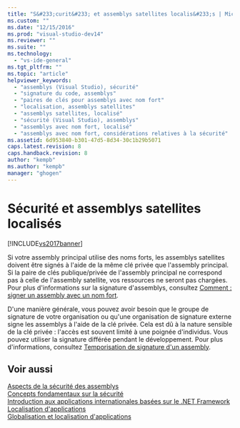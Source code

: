 ```yaml
---
title: "S&#233;curit&#233; et assemblys satellites localis&#233;s | Microsoft Docs"
ms.custom: ""
ms.date: "12/15/2016"
ms.prod: "visual-studio-dev14"
ms.reviewer: ""
ms.suite: ""
ms.technology: 
  - "vs-ide-general"
ms.tgt_pltfrm: ""
ms.topic: "article"
helpviewer_keywords: 
  - "assemblys (Visual Studio), sécurité"
  - "signature du code, assemblys"
  - "paires de clés pour assemblys avec nom fort"
  - "localisation, assemblys satellites"
  - "assemblys satellites, localisé"
  - "sécurité (Visual Studio), assemblys"
  - "assemblys avec nom fort, localisé"
  - "assemblys avec nom fort, considérations relatives à la sécurité"
ms.assetid: 6d953840-b301-47d5-8d34-30c1b29b5071
caps.latest.revision: 8
caps.handback.revision: 8
author: "kempb"
ms.author: "kempb"
manager: "ghogen"
---
```

# S&#233;curit&#233; et assemblys satellites localis&#233;s
[!INCLUDE[vs2017banner](../code-quality/includes/vs2017banner.md)]

Si votre assembly principal utilise des noms forts, les assemblys satellites doivent être signés à l'aide de la même clé privée que l'assembly principal.  Si la paire de clés publique\/privée de l'assembly principal ne correspond pas à celle de l'assembly satellite, vos ressources ne seront pas chargées.  Pour plus d'informations sur la signature d'assemblys, consultez [Comment : signer un assembly avec un nom fort](../Topic/How%20to:%20Sign%20an%20Assembly%20with%20a%20Strong%20Name.md).  
  
 D'une manière générale, vous pouvez avoir besoin que le groupe de signature de votre organisation ou qu'une organisation de signature externe signe les assemblys à l'aide de la clé privée.  Cela est dû à la nature sensible de la clé privée : l'accès est souvent limité à une poignée d'individus.  Vous pouvez utiliser la signature différée pendant le développement.  Pour plus d'informations, consultez [Temporisation de signature d'un assembly](../Topic/Delay%20Signing%20an%20Assembly.md).  
  
## Voir aussi  
 [Aspects de la sécurité des assemblys](../Topic/Assembly%20Security%20Considerations.md)   
 [Concepts fondamentaux sur la sécurité](../Topic/Key%20Security%20Concepts.md)   
 [Introduction aux applications internationales basées sur le .NET Framework](../ide/introduction-to-international-applications-based-on-the-dotnet-framework.md)   
 [Localisation d'applications](../ide/localizing-applications.md)   
 [Globalisation et localisation d'applications](../ide/globalizing-and-localizing-applications.md)